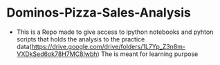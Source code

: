 # Dominos-Pizza-Sales-Analysis
* This is a Repo made to give access to ipython notebooks and pyhton scripts that holds the analysis to the practice data(https://drive.google.com/drive/folders/1L7Yp_Z3n8m-VXDkSed6ok78H7MC8Iwbh)
The is meant for learning purpose

